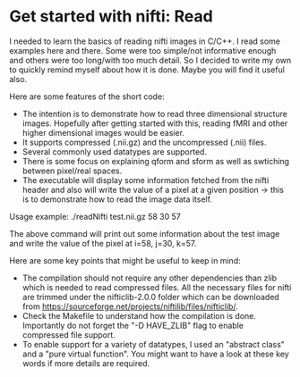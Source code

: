 # Get started with nifti: Read

I needed to learn the basics of reading nifti images in C/C++. I read some examples here and there. Some were too simple/not informative enough and others were too long/with too much detail. So I decided to write my own to quickly remind myself about how it is done. Maybe you will find it useful also.

Here are some features of the short code:

- The intention is to demonstrate how to read three dimensional structure images. Hopefully after getting started with this, reading fMRI and other higher dimensional images would be easier.
- It supports compressed (.nii.gz) and the uncompressed (.nii) files.
- Several commonly used datatypes are supported.
- There is some focus on explaining qform and sform as well as swtiching between pixel/real spaces.
- The executable will display some information fetched from the nifti header and also will write the value of a pixel at a given position -> this is to demonstrate how to read the image data itself.

Usage example: ./readNifti test.nii.gz 58 30 57

The above command will print out some information about the test image and write the value of the pixel at i=58, j=30, k=57.


Here are some key points that might be useful to keep in mind:

- The compilation should not require any other dependencies than zlib which is needed to read compressed files. All the necessary files for nifti are trimmed under the nifticlib-2.0.0 folder which can be downloaded from https://sourceforge.net/projects/niftilib/files/nifticlib/.
- Check the Makefile to understand how the compilation is done. Importantly do not forget the "-D HAVE_ZLIB" flag to enable compressed file support.
- To enable support for a variety of datatypes, I used an "abstract class" and a "pure virtual function". You might want to have a look at these key words if more details are required.
